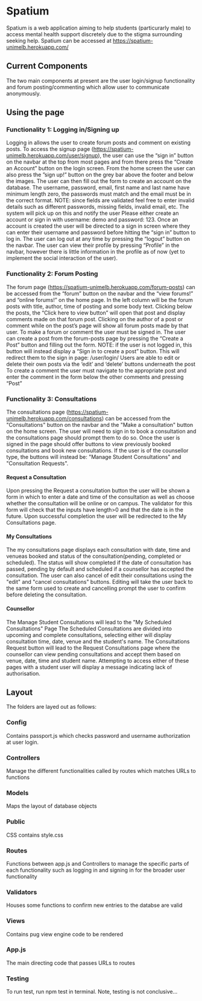 # Spatium
Spatium is a web application aiming to help students (particurarly male) to access mental health support discretely due to the stigma surrounding seeking help.
Spatium can be accessed at https://spatium-unimelb.herokuapp.com/
## Current Components
The two main components at present are the user login/signup functionality and forum posting/commenting which allow user to communicate anonymously.
## Using the page
### Functionality 1: Logging in/Signing up
Logging in allows the user to create forum posts and comment on existing posts.
To access the signup page (https://spatium-unimelb.herokuapp.com/user/signup), the user can use the “sign in” button on the navbar at the top from most pages and from there press the “Create an Account” button on the login screen.
From the home screen the user can also press the ”sign up!” button on the grey bar above the footer and below the images.
The user can then fill out the form to create an account on the database.
The username, password, email, first name and last name have minimum length zero, the passwords must match and the email must be in the correct format.
NOTE: since fields are validated feel free to enter invalid details such as different passwords, missing fields, invalid email, etc. The system will pick up on this and notify the user
Please either create an account or sign in with username: demo and password: 123.
Once an account is created the user will be directed to a sign in screen where they can enter their username and password before hitting the “sign in” button to log in.
The user can log out at any time by pressing the “logout” button on the navbar.
The user can view their profile by pressing “Profile” in the navbar, however there is little information in the profile as of now (yet to implement the social interaction of the user).
### Functionality 2: Forum Posting
The forum page (https://spatium-unimelb.herokuapp.com/forum-posts) can be accessed from the “forum” button on the navbar and the “view forums!” and “online forums!” on the home page.
In the left column will be the forum posts with title, author, time of posting and some body text.
Clicking below the posts, the “Click here to view button” will open that post and display comments made on that forum post.
Clicking on the author of a post or comment while on the post’s page will show all forum posts made by that user.
To make a forum or comment the user must be signed in.
The user can create a post from the forum-posts page by pressing the “Create a Post” button and filling out the form.
NOTE: if the user is not logged in, this button will instead display a “Sign in to create a post” button. This will redirect them to the sign in page: /user/login/
Users are able to edit or delete their own posts via the ‘edit’ and ‘delete’ buttons underneath the post
To create a comment the user must navigate to the appropriate post and enter the comment in the form below the other comments and pressing “Post”
### Functionality 3: Consultations
The consultations  page (https://spatium-unimelb.herokuapp.com/consultations) can be accessed from the "Consultations" button on the navbar and the "Make a consultation" button on the home screen.
The user will need to sign in to book a consultation and the consultations page should prompt them to do so.
Once the user is signed in the page should offer buttons to view previously booked consultations and book new consultations.
If the user is of the counsellor type, the buttons will instead be: "Manage Student Consultations" and "Consultation Requests".
#### Request a Consultation
Upon pressing the Request a consultation button the user will be shown a form in which to enter a date and time of the consultation as well as choose whether the consultation will be online or on campus.
The validator for this form will check that the inputs have length>0 and that the date is in the future.
Upon successful completion the user will be redirected to the My Consultations page.
#### My Consultations
The my consultations page displays each consultation with date, time and venueas booked and status of the consultation(pending, completed or scheduled).
The status will show completed if the date of consultation has passed, pending by default and scheduled if a counsellor has accepted the consultation.
The user can also cancel of edit their consultations using the "edit" and "cancel consultations" buttons.
Editing will take the user back to the same form used to create and cancelling prompt the user to confirm before deleting the consultation.
#### Counsellor
The Manage Student Consultations will lead to the "My Scheduled Consultations" Page
The Scheduled Consultations are divided into upcoming and complete consultations, selecting either will display consultation time, date, venue and the student's name.
The Consultations Request button will lead to the Request Consultations page where the counsellor can view pending consultations and accept them based on venue, date, time and student name.
Attempting to access either of these pages with a student user will display a message indicating lack of authorisation.
## Layout
The folders are layed out as follows:
### Config
Contains passport.js which checks password and username authorization at user login.
### Controllers
Manage the different functionalities called by routes which matches URLs to functions
### Models
Maps the layout of database objects
### Public
CSS contains style.css
### Routes
Functions between app.js and Controllers to manage the specific parts of each functionality such as logging in and signing in for the broader user functionality
### Validators
Houses some functions to confirm new entries to the databse are valid
### Views
Contains pug view engine code to be rendered
### App.js
The main directing code that passes URLs to routes
### Testing
To run test, run npm test in terminal. Note, testing is not conclusive...
